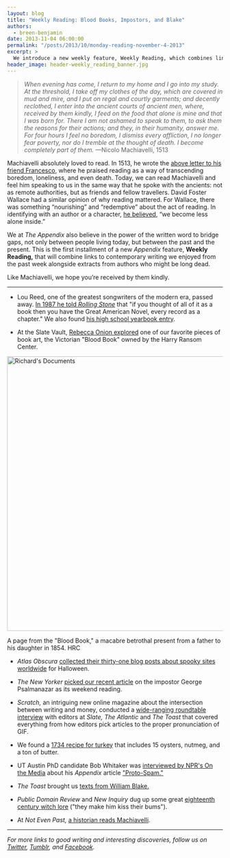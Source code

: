 ```yaml
---
layout: blog
title: "Weekly Reading: Blood Books, Impostors, and Blake"
authors:
  - breen-benjamin
date: 2013-11-04 06:00:00
permalink: "/posts/2013/10/monday-reading-november-4-2013"
excerpt: >
  We introduce a new weekly feature, Weekly Reading, which combines links to current writing on the web with extracts from authors long dead.
header_image: header-weekly_reading_banner.jpg
---
```

>*When evening has come, I return to my home and I go into my study. At the threshold, I take off my clothes of the day, which are covered in mud and mire, and I put on regal and courtly garments; and decently reclothed, I enter into the ancient courts of ancient men, where, received by them kindly, I feed on the food that alone is mine and that I was born for. There I am not ashamed to speak to them, to ask them the reasons for their actions; and they, in their humanity, answer me. For four hours I feel no boredom, I dismiss every affliction, I no longer fear poverty, nor do I tremble at the thought of death. I become completely part of them.* —Nicolo Machiavelli, 1513

Machiavelli absolutely loved to read. In 1513, he wrote the [above letter to his friend Francesco](http://faculty.cua.edu/pennington/churchhistory220/Lecture13/MachiavelliStudy.htm), where he praised reading as a way of transcending boredom, loneliness, and even death. Today, we can read Machiavelli and feel him speaking to us in the same way that he spoke with the ancients: not as remote authorities, but as friends and fellow travellers. David Foster Wallace had a similar opinion of why reading mattered. For Wallace, there was something “nourishing” and “redemptive” about the act of reading. In identifying with an author or a character, [he believed]( http://harpers.org/blog/2008/09/weekend-read-we-become-less-alone-inside/), “we become less alone inside.”

We at *The Appendix* also believe in the power of the written word to bridge gaps, not only between people living today, but between the past and the present. This is the first installment of a new *Appendix* feature, **Weekly Reading,** that will combine links to contemporary writing we enjoyed from the past week alongside extracts from authors who might be long dead. 

Like Machiavelli, we hope you’re received by them kindly. 

***

- Lou Reed, one of the greatest songwriters of the modern era, passed away. [In 1987 he told *Rolling Stone*](http://www.rollingstone.com/music/news/lou-reed-velvet-underground-leader-and-rock-pioneer-dead-at-71-20131027) that "if you thought of all of it as a book then you have the Great American Novel, every record as a chapter." We also found [his high school yearbook entry](http://tumblr.theappendix.net/post/65280789117/rip-lou-reed-a-few-of-our-favorite-songs-by-him#notes). 

- At the Slate Vault, [Rebecca Onion explored](http://www.slate.com/blogs/the_vault/2013/10/31/blood_book_victorian_scrapbook_given_as_betrothal_gift_and_collected_by.html) one of our favorite pieces of book art, the Victorian "Blood Book" owned by the Harry Ransom Center.

<div class="inline-image">
<a rel="lightbox" href="http://s3.amazonaws.com/appendixjournal-images/images/attachments/000/000/768/large/BloodBook2Final_jpg.jpg.CROP.original-original.jpg?1383434478">
<img src="http://s3.amazonaws.com/appendixjournal-images/images/attachments/000/000/768/medium/BloodBook2Final_jpg.jpg.CROP.original-original.jpg?1383434478" width="640" alt="Richard's Documents" />
</a>
<p class="caption">
A page from the "Blood Book," a macabre betrothal present from a father to his daughter in 1854.
<span class="credit">HRC</span>
</p>
</div>

- *Atlas Obscura* [collected their thirty-one blog posts about spooky sites worldwide](http://www.atlasobscura.com/articles/2013-31-days-of-halloween-in-review) for Halloween. 

- *The New Yorker* [picked our recent article](http://www.newyorker.com/online/blogs/books/2013/11/weekend-reading-a-close-call-with-a-serial-killer-human-stains.html) on the impostor George Psalmanazar as its weekend reading. 

- *Scratch,* an intriguing new online magazine about the intersection between writing and money, conducted a [wide-ranging roundtable interview](http://scratchmag.net/free-preview-issue/web-editors-roundtable/) with editors at *Slate,* *The Atlantic* and *The Toast* that covered everything from how editors pick articles to the proper pronunciation of GIF.

- We found a [1734 recipe for turkey](https://twitter.com/appendixjournal/status/396719918105653248) that includes 15 oysters, nutmeg, and a ton of butter.

- UT Austin PhD candidate Bob Whitaker was [interviewed by NPR's On the Media](http://www.onthemedia.org/story/spanish-prisoner/) about his *Appendix* article ["Proto-Spam."](http://theappendix.net/issues/2013/10/proto-spam-spanish-prisoners-and-confidence-games)

- *The Toast* brought us [texts from William Blake.](http://the-toast.net/2013/10/23/texts-william-blake/)

- *Public Domain Review* and *New Inquiry* dug up some great [eighteenth century witch lore](http://thenewinquiry.com/features/the-witch-of-the-woodlands/) ("they make him kiss their bums"). 

- At *Not Even Past,* [a historian reads Machiavelli](http://www.notevenpast.org/discover/historian-reads-machiavelli).

<hr class="special" />

*For more links to good writing and interesting discoveries, follow us on [Twitter](https://twitter.com/appendixjournal), [Tumblr](http://tumblr.theappendix.net/), and [Facebook](https://www.facebook.com/TheAppendix).*
